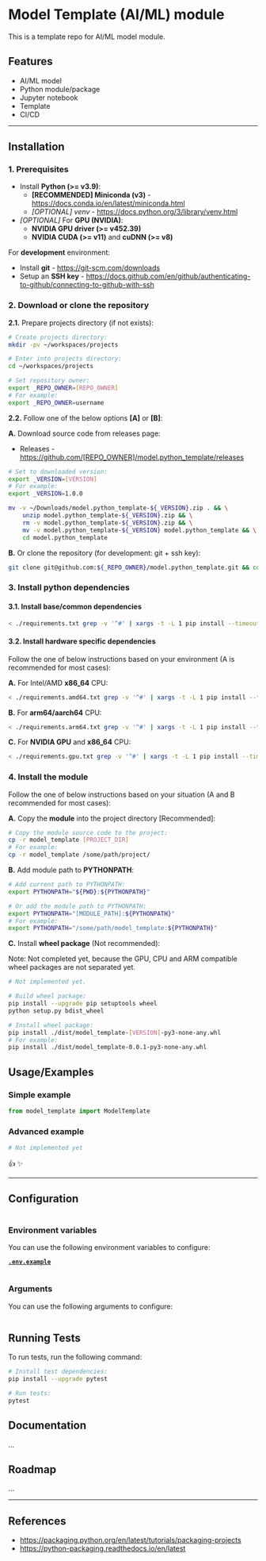 # Model Template (AI/ML) module

This is a template repo for AI/ML model module.

## Features

- AI/ML model
- Python module/package
- Jupyter notebook
- Template
- CI/CD

---

## Installation

### 1. Prerequisites

- Install **Python (>= v3.9)**:
    - **[RECOMMENDED] Miniconda (v3)** - <https://docs.conda.io/en/latest/miniconda.html>
    - *[OPTIONAL] venv* - <https://docs.python.org/3/library/venv.html>
- *[OPTIONAL]* For **GPU (NVIDIA)**:
    - **NVIDIA GPU driver (>= v452.39)**
    - **NVIDIA CUDA (>= v11)** and **cuDNN (>= v8)**

For **development** environment:

- Install **git** - <https://git-scm.com/downloads>
- Setup an **SSH key** - <https://docs.github.com/en/github/authenticating-to-github/connecting-to-github-with-ssh>

### 2. Download or clone the repository

**2.1.** Prepare projects directory (if not exists):

```sh
# Create projects directory:
mkdir -pv ~/workspaces/projects

# Enter into projects directory:
cd ~/workspaces/projects

# Set repository owner:
export _REPO_OWNER=[REPO_OWNER]
# For example:
export _REPO_OWNER=username
```

**2.2.** Follow one of the below options **[A]** or **[B]**:

**A.** Download source code from releases page:

- Releases - <https://github.com/[REPO_OWNER]/model.python_template/releases>

```sh
# Set to downloaded version:
export _VERSION=[VERSION]
# For example:
export _VERSION=1.0.0

mv -v ~/Downloads/model.python_template-${_VERSION}.zip . && \
    unzip model.python_template-${_VERSION}.zip && \
    rm -v model.python_template-${_VERSION}.zip && \
    mv -v model.python_template-${_VERSION} model.python_template && \
    cd model.python_template
```

**B.** Or clone the repository (for development: git + ssh key):

```sh
git clone git@github.com:${_REPO_OWNER}/model.python_template.git && cd model.python_template
```

### 3. Install python dependencies

#### 3.1. Install base/common dependencies

```bash
< ./requirements.txt grep -v '^#' | xargs -t -L 1 pip install --timeout 60 --no-cache-dir
```

#### 3.2. Install hardware specific dependencies

Follow the one of below instructions based on your environment (A is recommended for most cases):

**A.** For Intel/AMD **x86_64** CPU:

```bash
< ./requirements.amd64.txt grep -v '^#' | xargs -t -L 1 pip install --timeout 60 --no-cache-dir
```

**B.** For **arm64/aarch64** CPU:

```bash
< ./requirements.arm64.txt grep -v '^#' | xargs -t -L 1 pip install --timeout 60 --no-cache-dir
```

**C.** For **NVIDIA GPU** and **x86_64** CPU:

```bash
< ./requirements.gpu.txt grep -v '^#' | xargs -t -L 1 pip install --timeout 60 --no-cache-dir
```

### 4. Install the module

Follow the one of below instructions based on your situation (A and B recommended for most cases):

**A.** Copy the **module** into the project directory [Recommended]:

```bash
# Copy the module source code to the project:
cp -r model_template [PROJECT_DIR]
# For example:
cp -r model_template /some/path/project/
```

**B.** Add module path to **PYTHONPATH**:

```bash
# Add current path to PYTHONPATH:
export PYTHONPATH="${PWD}:${PYTHONPATH}"

# Or add the module path to PYTHONPATH:
export PYTHONPATH="[MODULE_PATH]:${PYTHONPATH}"
# For example:
export PYTHONPATH="/some/path/model_template:${PYTHONPATH}"
```

**C.** Install **wheel package** (Not recommended):

Note: Not completed yet, because the GPU, CPU and ARM compatible wheel packages are not separated yet.

```bash
# Not implemented yet.

# Build wheel package:
pip install --upgrade pip setuptools wheel
python setup.py bdist_wheel

# Install wheel package:
pip install ./dist/model_template-[VERSION]-py3-none-any.whl
# For example:
pip install ./dist/model_template-0.0.1-py3-none-any.whl
```

## Usage/Examples

### Simple example

```python
from model_template import ModelTemplate
```

### Advanced example

```python
# Not implemented yet
```

:thumbsup: :sparkles:

---

## Configuration

```yml
```

### Environment variables

You can use the following environment variables to configure:

[**`.env.example`**](.env.example)

```sh
```

### Arguments

You can use the following arguments to configure:

```txt
```

## Running Tests

To run tests, run the following command:

```sh
# Install test dependencies:
pip install --upgrade pytest

# Run tests:
pytest
```

## Documentation

...

## Roadmap

...

---

## References

- <https://packaging.python.org/en/latest/tutorials/packaging-projects>
- <https://python-packaging.readthedocs.io/en/latest>
